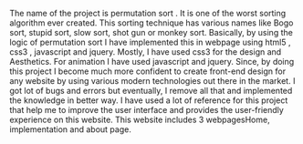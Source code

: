 The name of the project is permutation sort . It is one of the worst sorting algorithm ever created. This sorting technique has various names like Bogo sort, stupid sort, slow sort, shot gun or monkey sort. Basically, by using the logic of permutation sort I have implemented this in webpage using html5 , css3 , javascript and jquery. Mostly, I have used css3 for the design and Aesthetics. For animation I have used javascript and jquery. Since, by doing this project I become much more confident to create front-end design for any website by using various modern technologies out there in the market. I got lot of bugs and errors but eventually, I remove all that and implemented the knowledge in better way. I have used a lot of reference for this project that help me to improve the user interface and provides the user-friendly experience on this website. This website includes 3 webpagesHome, implementation and about page.
